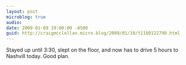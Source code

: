 ```yaml
---
layout: post
microblog: true
audio: 
date: 2009-01-09 19:00:00 -0500
guid: http://craigmcclellan.micro.blog/2009/01/10/t1109122790.html
---
```

Stayed up until 3:30, slept on the floor, and now has to drive 5 hours to Nashvill today. Good plan.
